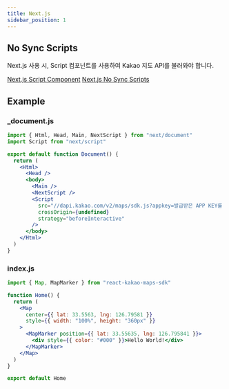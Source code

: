 ```yaml
---
title: Next.js
sidebar_position: 1
---
```


## No Sync Scripts

Next.js 사용 시, Script 컴포넌트를 사용하여 Kakao 지도 API를 불러와야 합니다.

[Next.js Script Component](https://nextjs.org/docs/basic-features/script)
[Next.js No Sync Scripts](https://nextjs.org/docs/messages/no-sync-scripts)

## Example

### \_document.js

```jsx
import { Html, Head, Main, NextScript } from "next/document"
import Script from "next/script"

export default function Document() {
  return (
    <Html>
      <Head />
      <body>
        <Main />
        <NextScript />
        <Script
          src="//dapi.kakao.com/v2/maps/sdk.js?appkey=발급받은 APP KEY를 넣으시면 됩니다.&libraries=services,clusterer&autoload=false"
          crossOrigin={undefined}
          strategy="beforeInteractive"
        />
      </body>
    </Html>
  )
}
```

### index.js

```jsx
import { Map, MapMarker } from "react-kakao-maps-sdk"

function Home() {
  return (
    <Map
      center={{ lat: 33.5563, lng: 126.79581 }}
      style={{ width: "100%", height: "360px" }}
    >
      <MapMarker position={{ lat: 33.55635, lng: 126.795841 }}>
        <div style={{ color: "#000" }}>Hello World!</div>
      </MapMarker>
    </Map>
  )
}

export default Home
```
